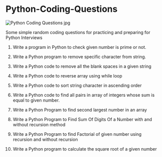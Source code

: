 # Python-Coding-Questions

![Python Coding Questions jpg](https://user-images.githubusercontent.com/89184566/208893681-f7492446-6e93-43ef-a5a8-057190754c75.png)

Some simple random coding questions for practicing and preparing for Python Interviews

1) Write a program in Python to check given number is prime or not.

2) Write a Python program to remove specific character from string.

3) Write a Python code to remove all the blank spaces in a given string

4) Write a Python code to reverse array using while loop

5) Write a Python code to sort string character in ascending order

6) Write a Python code to find all pairs in array of integers whose sum is equal to given number.

7) Write a Python Program to find second largest number in an array

8) Write a Python Program to Find Sum Of Digits Of a Number with and without recursion method

9) Write a Python Program to find Factorial of given number using recursion and without recursion

10) Write a Python program to calculate the square root of a given number
